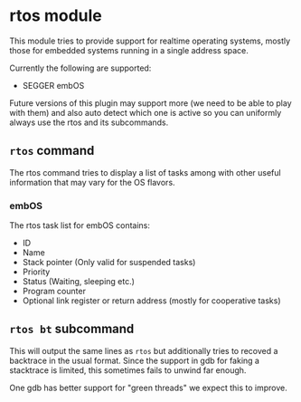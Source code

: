 # rtos module
This module tries to provide support for realtime operating systems, mostly those for embedded systems running in a
single address space.

Currently the following are supported:

* SEGGER embOS

Future versions of this plugin may support more (we need to be able to play with them) and also auto detect which one is
active so you can uniformly always use the rtos and its subcommands.
## `rtos`  command

The rtos command tries to display a list of tasks among with other useful information that may vary for the OS flavors.

### embOS

The rtos task list for embOS contains:

* ID
* Name
* Stack pointer (Only valid for suspended tasks)
* Priority
* Status (Waiting, sleeping etc.)
* Program counter
* Optional link register or return address (mostly for cooperative tasks)

## `rtos bt` subcommand

This will output the same lines as `rtos`  but additionally tries to recoved a backtrace in the usual format. Since the
support in gdb for faking a stacktrace is limited, this sometimes fails to unwind far enough.

One gdb has better support for "green threads" we expect this to improve.
